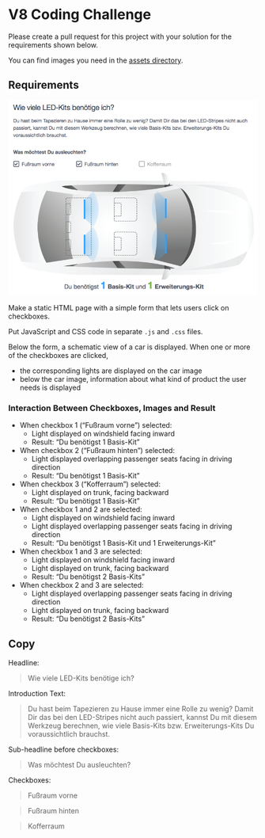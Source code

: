 # V8 Coding Challenge

Please create a pull request for this project with your solution for the requirements shown below.

You can find images you need in the [assets directory](/assets).

## Requirements

![screen](screen.png)

Make a static HTML page with a simple form that lets users click on checkboxes.

Put JavaScript and CSS code in separate `.js` and `.css` files.

Below the form, a schematic view of a car is displayed. When one or more of the
checkboxes are clicked, 

* the corresponding lights are displayed on the car image
* below the car image, information about what kind of product the user needs is
  displayed

### Interaction Between Checkboxes, Images and Result

* When checkbox 1 (“Fußraum vorne”) selected: 
    * Light displayed on windshield facing inward
    * Result: “Du benötigst 1 Basis-Kit”
* When checkbox 2 (“Fußraum hinten”) selected: 
    * Light displayed overlapping passenger seats facing in driving direction
    * Result: “Du benötigst 1 Basis-Kit”
* When checkbox 3 (“Kofferraum”) selected: 
    * Light displayed on trunk, facing backward
    * Result: “Du benötigst 1 Basis-Kit”
* When checkbox 1 and 2 are selected:
    * Light displayed on windshield facing inward
    * Light displayed overlapping passenger seats facing in driving direction
    * Result: “Du benötigst 1 Basis-Kit und 1 Erweiterungs-Kit”
* When checkbox 1 and 3 are selected:
    * Light displayed on windshield facing inward
    * Light displayed on trunk, facing backward
    * Result: “Du benötigst 2 Basis-Kits”
* When checkbox 2 and 3 are selected:
    * Light displayed overlapping passenger seats facing in driving direction
    * Light displayed on trunk, facing backward
    * Result: “Du benötigst 2 Basis-Kits”
    


    


    


    



## Copy

Headline:
> Wie viele LED-Kits benötige ich?

Introduction Text:

> Du hast beim Tapezieren zu Hause immer eine Rolle zu wenig? Damit Dir das bei den LED-Stripes nicht auch passiert, kannst Du mit diesem Werkzeug berechnen, wie viele Basis-Kits bzw. Erweiterungs-Kits Du voraussichtlich brauchst.

Sub-headline before checkboxes:

> Was möchtest Du ausleuchten?

Checkboxes:

> Fußraum vorne

> Fußraum hinten
 
> Kofferraum

